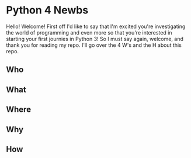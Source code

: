 # Python 4 Newbs
Hello! Welcome! First off I'd like to say that I'm excited you're investigating the world of programming and even more so that you're interested in starting your first journies in Python 3! So I must say again, welcome, and thank you for reading my repo. I'll go over the 4 W's and the H about this repo.

## Who

## What

## Where

## Why

## How


